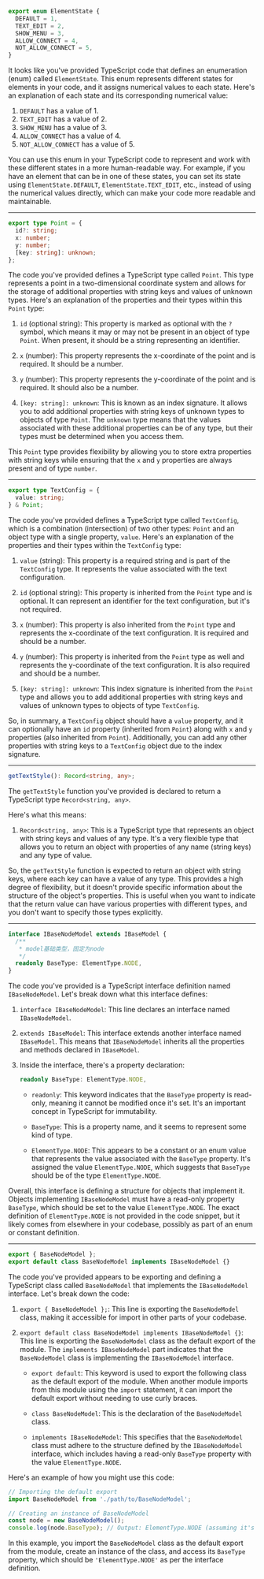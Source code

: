 ```ts
export enum ElementState {
  DEFAULT = 1,
  TEXT_EDIT = 2,
  SHOW_MENU = 3,
  ALLOW_CONNECT = 4,
  NOT_ALLOW_CONNECT = 5,
}
```
It looks like you've provided TypeScript code that defines an enumeration (enum) called `ElementState`. This enum represents different states for elements in your code, and it assigns numerical values to each state. Here's an explanation of each state and its corresponding numerical value:

1. `DEFAULT` has a value of 1.
2. `TEXT_EDIT` has a value of 2.
3. `SHOW_MENU` has a value of 3.
4. `ALLOW_CONNECT` has a value of 4.
5. `NOT_ALLOW_CONNECT` has a value of 5.

You can use this enum in your TypeScript code to represent and work with these different states in a more human-readable way. For example, if you have an element that can be in one of these states, you can set its state using `ElementState.DEFAULT`, `ElementState.TEXT_EDIT`, etc., instead of using the numerical values directly, which can make your code more readable and maintainable.


----------------------------------------------------------------

```ts
export type Point = {
  id?: string;
  x: number;
  y: number;
  [key: string]: unknown;
};
```
The code you've provided defines a TypeScript type called `Point`. This type represents a point in a two-dimensional coordinate system and allows for the storage of additional properties with string keys and values of unknown types. Here's an explanation of the properties and their types within this `Point` type:

1. `id` (optional string): This property is marked as optional with the `?` symbol, which means it may or may not be present in an object of type `Point`. When present, it should be a string representing an identifier.

2. `x` (number): This property represents the x-coordinate of the point and is required. It should be a number.

3. `y` (number): This property represents the y-coordinate of the point and is required. It should also be a number.

4. `[key: string]: unknown`: This is known as an index signature. It allows you to add additional properties with string keys of unknown types to objects of type `Point`. The `unknown` type means that the values associated with these additional properties can be of any type, but their types must be determined when you access them.

This `Point` type provides flexibility by allowing you to store extra properties with string keys while ensuring that the `x` and `y` properties are always present and of type `number`.


-------------------------


```ts
export type TextConfig = {
  value: string;
} & Point;
```
The code you've provided defines a TypeScript type called `TextConfig`, which is a combination (intersection) of two other types: `Point` and an object type with a single property, `value`. Here's an explanation of the properties and their types within the `TextConfig` type:

1. `value` (string): This property is a required string and is part of the `TextConfig` type. It represents the value associated with the text configuration.

2. `id` (optional string): This property is inherited from the `Point` type and is optional. It can represent an identifier for the text configuration, but it's not required.

3. `x` (number): This property is also inherited from the `Point` type and represents the x-coordinate of the text configuration. It is required and should be a number.

4. `y` (number): This property is inherited from the `Point` type as well and represents the y-coordinate of the text configuration. It is also required and should be a number.

5. `[key: string]: unknown`: This index signature is inherited from the `Point` type and allows you to add additional properties with string keys and values of unknown types to objects of type `TextConfig`.

So, in summary, a `TextConfig` object should have a `value` property, and it can optionally have an `id` property (inherited from `Point`) along with `x` and `y` properties (also inherited from `Point`). Additionally, you can add any other properties with string keys to a `TextConfig` object due to the index signature.


-------------------------

```ts
getTextStyle(): Record<string, any>;
```
The `getTextStyle` function you've provided is declared to return a TypeScript type `Record<string, any>`. 

Here's what this means:

1. `Record<string, any>`: This is a TypeScript type that represents an object with string keys and values of any type. It's a very flexible type that allows you to return an object with properties of any name (string keys) and any type of value.

So, the `getTextStyle` function is expected to return an object with string keys, where each key can have a value of any type. This provides a high degree of flexibility, but it doesn't provide specific information about the structure of the object's properties. This is useful when you want to indicate that the return value can have various properties with different types, and you don't want to specify those types explicitly.


------------------------------------

```ts
interface IBaseNodeModel extends IBaseModel {
  /**
   * model基础类型，固定为node
   */
  readonly BaseType: ElementType.NODE,
}
```
The code you've provided is a TypeScript interface definition named `IBaseNodeModel`. Let's break down what this interface defines:

1. `interface IBaseNodeModel`: This line declares an interface named `IBaseNodeModel`.

2. `extends IBaseModel`: This interface extends another interface named `IBaseModel`. This means that `IBaseNodeModel` inherits all the properties and methods declared in `IBaseModel`.

3. Inside the interface, there's a property declaration:

   ```typescript
   readonly BaseType: ElementType.NODE,
   ```

   - `readonly`: This keyword indicates that the `BaseType` property is read-only, meaning it cannot be modified once it's set. It's an important concept in TypeScript for immutability.

   - `BaseType`: This is a property name, and it seems to represent some kind of type.

   - `ElementType.NODE`: This appears to be a constant or an enum value that represents the value associated with the `BaseType` property. It's assigned the value `ElementType.NODE`, which suggests that `BaseType` should be of the type `ElementType.NODE`.

Overall, this interface is defining a structure for objects that implement it. Objects implementing `IBaseNodeModel` must have a read-only property `BaseType`, which should be set to the value `ElementType.NODE`. The exact definition of `ElementType.NODE` is not provided in the code snippet, but it likely comes from elsewhere in your codebase, possibly as part of an enum or constant definition.

-----------------------------------

```ts
export { BaseNodeModel };
export default class BaseNodeModel implements IBaseNodeModel {}
```
The code you've provided appears to be exporting and defining a TypeScript class called `BaseNodeModel` that implements the `IBaseNodeModel` interface. Let's break down the code:

1. `export { BaseNodeModel };`: This line is exporting the `BaseNodeModel` class, making it accessible for import in other parts of your codebase.

2. `export default class BaseNodeModel implements IBaseNodeModel {}`: This line is exporting the `BaseNodeModel` class as the default export of the module. The `implements IBaseNodeModel` part indicates that the `BaseNodeModel` class is implementing the `IBaseNodeModel` interface.

   - `export default`: This keyword is used to export the following class as the default export of the module. When another module imports from this module using the `import` statement, it can import the default export without needing to use curly braces.

   - `class BaseNodeModel`: This is the declaration of the `BaseNodeModel` class.

   - `implements IBaseNodeModel`: This specifies that the `BaseNodeModel` class must adhere to the structure defined by the `IBaseNodeModel` interface, which includes having a read-only `BaseType` property with the value `ElementType.NODE`.

Here's an example of how you might use this code:

```typescript
// Importing the default export
import BaseNodeModel from './path/to/BaseNodeModel';

// Creating an instance of BaseNodeModel
const node = new BaseNodeModel();
console.log(node.BaseType); // Output: ElementType.NODE (assuming it's properly defined)
```

In this example, you import the `BaseNodeModel` class as the default export from the module, create an instance of the class, and access its `BaseType` property, which should be `'ElementType.NODE'` as per the interface definition.